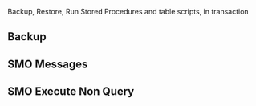 Backup, Restore, Run Stored Procedures and table scripts, in transaction

## Backup

## SMO Messages

## SMO Execute Non Query

